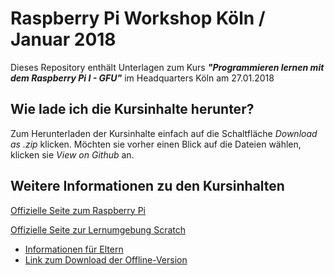 # Raspberry Pi Workshop Köln / Januar 2018

Dieses Repository enthält Unterlagen zum Kurs ***"Programmieren lernen mit dem Raspberry Pi I - GFU"*** im Headquarters Köln am 27.01.2018

## Wie lade ich die Kursinhalte herunter?

Zum Herunterladen der Kursinhalte einfach auf die Schaltfläche *Download as .zip*
klicken.
Möchten sie vorher einen Blick auf die Dateien wählen, klicken sie *View on Github* an.


## Weitere Informationen zu den Kursinhalten
[Offizielle Seite zum Raspberry Pi](https://www.raspberrypi.org/)

[Offizielle Seite zur Lernumgebung Scratch](https://scratch.mit.edu/)
 - [Informationen für Eltern](https://scratch.mit.edu/parents/)
 - [Link zum Download der Offline-Version](https://scratch.mit.edu/download)
